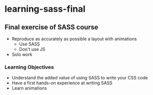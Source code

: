 # learning-sass-final

## Final exercise of SASS course

* Reproduce as accurately as possible a layout with animations
  - Use SASS
  - Don't use JS
* Solo work

### Learning Objectives

* Understand the added value of using SASS to write your CSS code
* Have a first hands-on experience at writing SASS
* Learn animations
